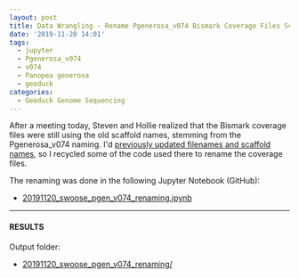 ```yaml
---
layout: post
title: Data Wrangling - Rename Pgenerosa_v074 Bismark Coverage Files Scaffold Names
date: '2019-11-20 14:01'
tags:
  - jupyter
  - Pgenerosa_v074
  - v074
  - Panopea generosa
  - geoduck
categories:
  - Geoduck Genome Sequencing
---
```

After a meeting today, Steven and Hollie realized that the Bismark coverage files were still using the old scaffold names, stemming from the Pgenerosa_v074 naming. I'd [previously updated filenames and scaffold names](https://robertslab.github.io/sams-notebook/2019/11/05/Data-Wrangling-Rename-Pgenerosa_v074-Files-and-Scaffolds.html), so I recycled some of the code used there to rename the coverage files.

The renaming was done in the following Jupyter Notebook (GitHub):

- [20191120_swoose_pgen_v074_renaming.ipynb](https://github.com/RobertsLab/code/blob/master/notebooks/sam/20191120_swoose_pgen_v074_renaming.ipynb)


---

#### RESULTS

Output folder:

- [20191120_swoose_pgen_v074_renaming/](https://gannet.fish.washington.edu/Atumefaciens/20191120_swoose_pgen_v074_renaming)
